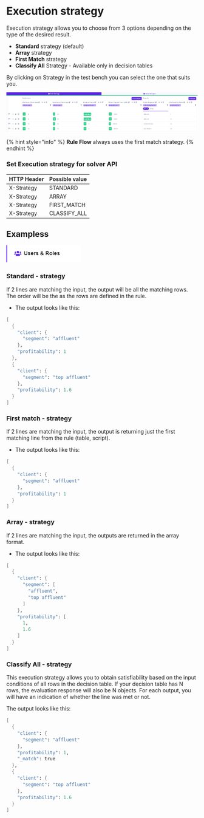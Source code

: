# Execution strategy

Execution strategy allows you to choose from 3 options depending on the type of the desired result.&#x20;

* **Standard** strategy (default)
* **Array** strategy
* **First Match** strategy
* **Classify All** Strategy - Available only in decision tables

By clicking on Strategy in the test bench you can select the one that suits you.

![](<../.gitbook/assets/image (146).png>)

{% hint style="info" %}
**Rule Flow** always uses the first match strategy.
{% endhint %}

### Set Execution strategy for solver API

| HTTP Header | Possible value |
| ----------- | -------------- |
| X-Strategy  | STANDARD       |
| X-Strategy  | ARRAY          |
| X-Strategy  | FIRST\_MATCH   |
| X-Strategy  | CLASSIFY\_ALL  |

## Exampless

![](<../.gitbook/assets/image (140).png>)

### Standard - strategy

If 2 lines are matching the input, the output will be all the matching rows. The order will be the as the rows are defined in the rule.&#x20;

* The output looks like this:

```scheme
[
  {
    "client": {
      "segment": "affluent"
    },
    "profitability": 1
  },
  {
    "client": {
      "segment": "top affluent"
    },
    "profitability": 1.6
  }
]
```

### First match - strategy

If 2 lines are matching the input, the output is returning just the first matching line from the rule (table, script).

* The output looks like this:

```scheme
[
  {
    "client": {
      "segment": "affluent"
    },
    "profitability": 1
  }
]
```

### Array - strategy

If 2 lines are matching the input, the outputs are returned in the array format.

* The output looks like this:

```scheme
[
  {
    "client": {
      "segment": [
        "affluent",
        "top affluent"
      ]
    },
    "profitability": [
      1,
      1.6
    ]
  }
]
```



### Classify All - strategy

This execution strategy allows you to obtain satisfiability based on the input conditions of all rows in the decision table. If your decision table has N rows, the evaluation response will also be N objects. For each output, you will have an indication of whether the line was met or not.

The output looks like this:

```scheme
[
  {
    "client": {
      "segment": "affluent"
    },
    "profitability": 1,
    "_match": true
  },
  {
    "client": {
      "segment": "top affluent"
    },
    "profitability": 1.6
  }
]
```
